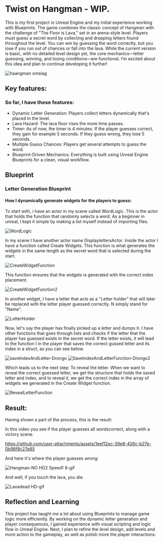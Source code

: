 # Twist on Hangman - WIP.

This is my first project in Unreal Engine and my initial experience working with Blueprints. The game combines the classic concept of Hangman with the challenge of "The Floor is Lava," set in an arena-style level. Players must guess a secret word by collecting and dropping letters found throughout the level. You can win by guessing the word correctly, but you lose if you run out of chances or fall into the lava.
While the current version is basic, with no detailed level design yet, the core mechanics—letter guessing, winning, and losing conditions—are functional. I’m excited about this idea and plan to continue developing it further!

![haangman omslag](https://github.com/user-attachments/assets/8e23d2e1-b8b2-4a09-8900-47074d6a5ebc)

## Key features:

### So far, I have these features: 

* Dynamic Letter Generation: Players collect letters dynamically that's placed in the level.
* Lava Hazard: The lava floor rises the more time passes.
* Timer: As of now, the timer is 4 minutes. If the player guesses correct, they gain for example 5 seconds. If they guess wrong, they lose 5 seconds.
* Multiple Guess Chances: Players get several attempts to guess the word.
* Blueprint-Driven Mechanics: Everything is built using Unreal Engine Blueprints for a clean, visual workflow.

## Blueprint

### Letter Generation Blueprint

#### How I dynamically generate widgets for the players to guess:

To start with, i have an actor in my scene called WordLogic. This is the actor that holds the function that randomly selects a word. As a beginner in unreal, I kept it simple by making a list myself instead of importing files.

![WordLogic](https://github.com/user-attachments/assets/efe40b26-67da-4cab-b50f-99b3b2838f6c)

In my scene I have another actor name DisplaylettersActor. Inside the actor I have a function called Create Widgets. This function is what generates the widgets in the same length as the secret word that is selected during the start. 

![CreateWidgetFunction](https://github.com/user-attachments/assets/8d45d2fa-1a10-4fcc-a657-6772aa485029)

This function ensures that the widgets is generated with the correct index placement.

![CreateWidgetFunction2](https://github.com/user-attachments/assets/bd1ba6dc-cd39-45be-9644-474dc1787c18)

In another widget, I have a letter that acts as a "Letter holder" that will later be replaced with the letter player guessed correctly. N simply stand for "Name".

![LetterHolder](https://github.com/user-attachments/assets/2b32ff93-8a53-469e-9b1a-a877e10592d7)

Now, let's say the player has finally picked up a letter and dumps it. I have other functions that goes through lists and checks if the letter that the player has guessed exists in the secret word. If the letter exists, it will lead to the function I in the player that saves the correct gussed letter and its index in a struct, as you can see below.

![saveIndexAndLetter-Drongo](https://github.com/user-attachments/assets/df6adcd8-feae-4541-92f2-37e464384160) ![SaveIndexAndLetterFunction-Drongo2](https://github.com/user-attachments/assets/37f46384-99e6-4e6f-9f14-53857295a182)

Which leads us to the next step: To reveal the letter. When we want to reveal the correct guessed letter, we get the structure that holds the saved letter and index, and to reveal it, we get the correct index in the array of widgets we generated in the Create Widget function.

![RevealLetterFunction](https://github.com/user-attachments/assets/70721cb0-806e-4cfa-a147-4c1cfe04fe86)

## Result:
Having shown a part of the process, this is the result:

In this video you see if the player guesses all wordscorrect, along with a victory scene.

https://github.com/user-attachments/assets/1eef12ec-39e8-426c-b27e-0b98f8c27e85

And here it's where the player guesses wrong:

![Hangman-NO HD2 Speed1 8-gif](https://github.com/user-attachments/assets/2a0ca817-e7f8-4aba-9ee6-68758f1a2bcd)

And well, if you touch the lava, you die.

![Lavadead HD-gif](https://github.com/user-attachments/assets/f9df5ef3-2a17-4bb9-a697-b2eed238597d)

##  Reflection and Learning

This project has taught me a lot about using Blueprints to manage game logic more efficiently. By working on the dynamic letter generation and player consequences, I gained experience with visual scripting and logic flow in Unreal Engine. Next, I plan to refine the level design, add levels and more action to the gameplay, as well as polish more the player interactions.
